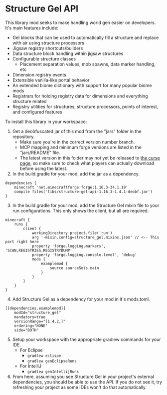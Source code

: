 # Structure Gel API

This library mod seeks to make handling world gen easier on developers. It's main features include:
- Gel blocks that can be used to automatically fill a structure and replace with air using structure processors
- Jigsaw registry shortcuts/builders
- Data structure block handling within jigsaw structures
- Configurable structure classes
	- Placement separation values, mob spawns, data marker handling, etc
- Dimension registry events
- Extensible vanilla-like portal behavior
- An extended biome dictionary with support for many popular biome mods
- Registrars for holding registry data for dimensions and everything structure related
- Registry utilities for structures, structure processors, points of interest, and configured features

To install this library in your workspace:
1) Get a deobfuscated jar of this mod from the "jars" folder in the repository.
	- Make sure you're in the correct version number branch.
	- MCP mapping and minimum forge versions are listed in the "jars/README" file.
	- The latest version in this folder may not yet be released to [the curse page](https://www.curseforge.com/minecraft/mc-mods/structure-gel-api), so make sure to check what players can actually download before using the latest.
2) In the build.gradle for your mod, add the jar as a dependency.
```
dependencies {
    minecraft 'net.minecraftforge:forge:1.16.3-34.1.19'
    compile files('libs/structure-gel-api-1.16.3-1.4.1-deobf.jar')
}
```
3) In the build.gradle for your mod, add the Structure Gel mixin file to your run configurations. This only shows the client, but all are required.
```
minecraft {
    runs {
        client {
            workingDirectory project.file('run')
            arg '-mixin.config=structure_gel.mixins.json' // <-- This part right here
            property 'forge.logging.markers', 'SCAN,REGISTRIES,REGISTRYDUMP'
            property 'forge.logging.console.level', 'debug'
            mods {
                examplemod {
                    source sourceSets.main
                }
            }
        }
    }
}
```
4) Add Structure Gel as a dependency for your mod in it's mods.toml.
```
[[dependencies.examplemod]]
    modId="structure_gel"
    mandatory=true
    versionRange="[1.4.2,]"
    ordering="NONE"
    side="BOTH"
```
5) Setup your workspace with the appropriate gradlew commands for your IDE.
	- For Eclipse
		- ``gradlew eclispe``
		- ``gradlew genEclipseRuns``
	- For IntelliJ
		- ``gradlew genIntellijRuns``
6) From here, assuming you see Structure Gel in your project's external dependencies, you should be able to use the API. If you do not see it, try refreshing your project as some IDEs won't do that automatically.